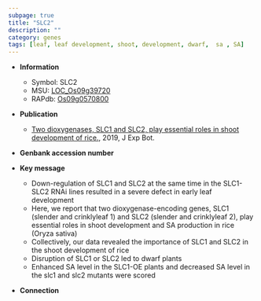 ```yaml
---
subpage: true
title: "SLC2"
description: ""
category: genes
tags: [leaf, leaf development, shoot, development, dwarf,  sa , SA]
---
```


* **Information**  
    + Symbol: SLC2  
    + MSU: [LOC_Os09g39720](http://rice.plantbiology.msu.edu/cgi-bin/ORF_infopage.cgi?orf=LOC_Os09g39720)  
    + RAPdb: [Os09g0570800](http://rapdb.dna.affrc.go.jp/viewer/gbrowse_details/irgsp1?name=Os09g0570800)  

* **Publication**  
    + [Two dioxygenases, SLC1 and SLC2, play essential roles in shoot development of rice.](http://www.ncbi.nlm.nih.gov/pubmed?term=Two+dioxygenases,+SLC1+and+SLC2,+play+essential+roles+in+shoot+development+of+rice.%5BTitle%5D), 2019, J Exp Bot.

* **Genbank accession number**  

* **Key message**  
    + Down-regulation of SLC1 and SLC2 at the same time in the SLC1-SLC2 RNAi lines resulted in a severe defect in early leaf development
    + Here, we report that two dioxygenase-encoding genes, SLC1 (slender and crinklyleaf 1) and SLC2 (slender and crinklyleaf 2), play essential roles in shoot development and SA production in rice (Oryza sativa)
    + Collectively, our data revealed the importance of SLC1 and SLC2 in the shoot development of rice
    + Disruption of SLC1 or SLC2 led to dwarf plants
    + Enhanced SA level in the SLC1-OE plants and decreased SA level in the slc1 and slc2 mutants were scored

* **Connection**  




